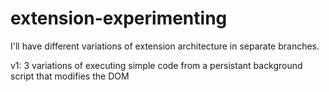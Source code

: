 # extension-experimenting

I'll have different variations of extension architecture in separate branches.

v1: 3 variations of executing simple code from a persistant background script that modifies the DOM
